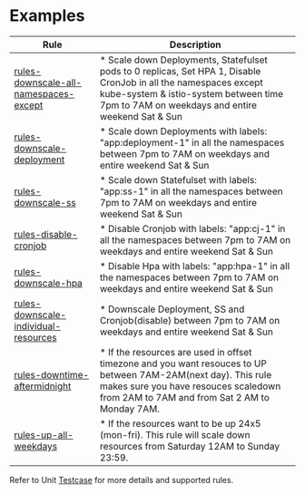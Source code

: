 # Examples

|Rule| Description|
|----|------------|
|[rules-downscale-all-namespaces-except](rules-all-ns.yaml)| * Scale down Deployments, Statefulset pods to 0 replicas, Set HPA 1, Disable CronJob in all the namespaces except kube-system & istio-system between time 7pm to 7AM on weekdays and entire weekend Sat & Sun|
|[rules-downscale-deployment](rules-all-deploy.yaml)| * Scale down Deployments with labels: "app:deployment-1" in all the namespaces between 7pm to 7AM on weekdays and entire weekend Sat & Sun|
|[rules-downscale-ss](rules-all-ss.yaml)| * Scale down Statefulset with labels: "app:ss-1" in all the namespaces between 7pm to 7AM on weekdays and entire weekend Sat & Sun|
|[rules-disable-cronjob](rules-all-cronjob.yaml)| * Disable Cronjob with labels: "app:cj-1" in all the namespaces between 7pm to 7AM on weekdays and entire weekend Sat & Sun|
|[rules-downscale-hpa](rules-all-hpa.yaml)| * Disable Hpa with labels: "app:hpa-1" in all the namespaces between 7pm to 7AM on weekdays and entire weekend Sat & Sun|
|[rules-downscale-individual-resources](rules-app-all.yaml)| * Downscale Deployment, SS and Cronjob(disable) between 7pm to 7AM on weekdays and entire weekend Sat & Sun|
|[rules-downtime-aftermidnight](rules-downtime-aftermidnight.yaml)| * If the resources are used in offset timezone and you want resouces to UP between 7AM-2AM(next day). This rule makes sure you have resouces scaledown from 2AM to 7AM and from Sat 2 AM to Monday 7AM.|
|[rules-up-all-weekdays](rules-up-all-weekdays.yaml)| * If the resources want to be up 24x5 (mon-fri). This rule will scale down resources from Saturday 12AM to Sunday 23:59.|

Refer to Unit [Testcase](../src/time_check.rs) for more details and supported rules.
